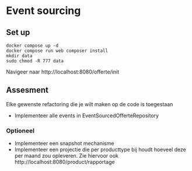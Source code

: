 # Event sourcing

## Set up

```
docker compose up -d
docker compose run web composer install
mkdir data
sudo chmod -R 777 data
```

Navigeer naar http://localhost:8080/offerte/init

## Assesment

Elke gewenste refactoring die je wilt maken op de code is toegestaan

 - Implementeer alle events in EventSourcedOfferteRepository

### Optioneel

 - Implementeer een snapshot mechanisme
 - Implementeer een projectie die per producttype bij houdt hoeveel deze per maand zou opleveren.
Zie hiervoor ook http://localhost:8080/product/rapportage